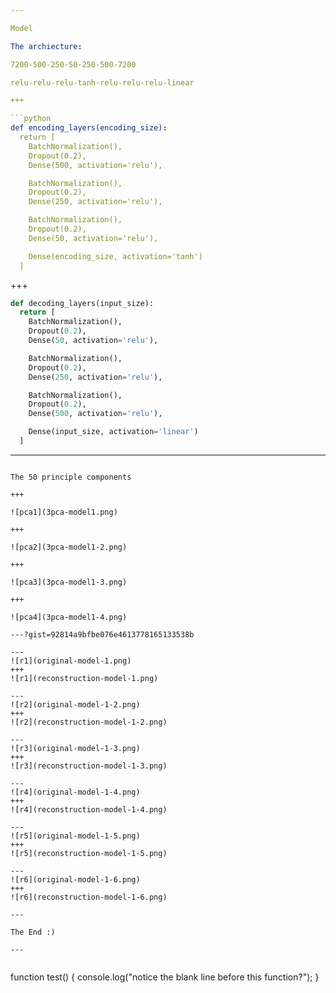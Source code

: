 ```yaml
---

Model

The archiecture:

7200-500-250-50-250-500-7200

relu-relu-relu-tanh-relu-relu-relu-linear

+++

```python
def encoding_layers(encoding_size):
  return [
    BatchNormalization(),
    Dropout(0.2),
    Dense(500, activation='relu'),

    BatchNormalization(),
    Dropout(0.2),
    Dense(250, activation='relu'),

    BatchNormalization(),
    Dropout(0.2),
    Dense(50, activation='relu'),

    Dense(encoding_size, activation='tanh')
  ]
```

+++

```python
def decoding_layers(input_size):
  return [
    BatchNormalization(),
    Dropout(0.2),
    Dense(50, activation='relu'),

    BatchNormalization(),
    Dropout(0.2),
    Dense(250, activation='relu'),

    BatchNormalization(),
    Dropout(0.2),
    Dense(500, activation='relu'),

    Dense(input_size, activation='linear')
  ]
```

---
```

The 50 principle components

+++

![pca1](3pca-model1.png)

+++

![pca2](3pca-model1-2.png)

+++

![pca3](3pca-model1-3.png)

+++

![pca4](3pca-model1-4.png)

---?gist=92814a9bfbe076e4613778165133538b

---
![r1](original-model-1.png)
+++
![r1](reconstruction-model-1.png)

---
![r2](original-model-1-2.png)
+++
![r2](reconstruction-model-1-2.png)

---
![r3](original-model-1-3.png)
+++
![r3](reconstruction-model-1-3.png)

---
![r4](original-model-1-4.png)
+++
![r4](reconstruction-model-1-4.png)

---
![r5](original-model-1-5.png)
+++
![r5](reconstruction-model-1-5.png)

---
![r6](original-model-1-6.png)
+++
![r6](reconstruction-model-1-6.png)

---

The End :)

---


```
function test() {
  console.log("notice the blank line before this function?");
}
```
